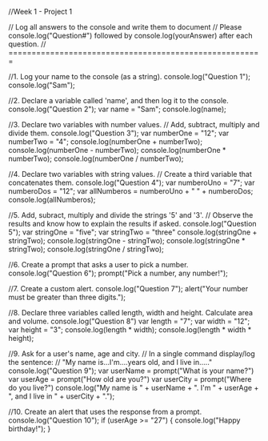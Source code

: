 //Week 1 - Project 1


// Log all answers to the console and write them to document
// Please console.log("Question#") followed by console.log(yourAnswer) after each question.
// =======================================================

//1. Log your name to the console (as a string).
console.log("Question 1");
console.log("Sam");

//2. Declare a variable called 'name', and then log it to the console.
console.log("Question 2");
var name = "Sam";
console.log(name);

//3. Declare two variables with number values.
//   Add, subtract, multiply and divide them.
console.log("Question 3");
var numberOne = "12";
var numberTwo = "4";
console.log(numberOne + numberTwo);
console.log(numberOne - numberTwo);
console.log(numberOne * numberTwo);
console.log(numberOne / numberTwo);

//4. Declare two variables with string values.
//   Create a third variable that concatenates them.
console.log("Question 4");
var numberoUno = "7";
var numberoDos = "12";
var allNumberos = numberoUno + " " + numberoDos;
console.log(allNumberos);

//5. Add, subract, multiply and divide the strings '5' and '3'.
//   Observe the results and know how to explain the results if asked.
console.log("Question 5");
var stringOne = "five";
var stringTwo = "three"
console.log(stringOne + stringTwo);
console.log(stringOne - stringTwo);
console.log(stringOne * stringTwo);
console.log(stringOne / stringTwo);

//6. Create a prompt that asks a user to pick a number.
console.log("Question 6");
prompt("Pick a number, any number!");

//7. Create a custom alert.
console.log("Question 7");
alert("Your number must be greater than three digits.");

//8. Declare three variables called length, width and height. Calculate area and volume.
console.log("Question 8")
var length = "7";
var width = "12";
var height = "3";
console.log(length * width);
console.log(length * width * height);

//9. Ask for a user's name, age and city.
//   In a single command display/log the sentence:
//   "My name is...I'm....years old, and I live in....."
console.log("Question 9");
var userName = prompt("What is your name?")
var userAge = prompt("How old are you?")
var userCity = prompt("Where do you live?")
console.log("My name is " + userName + ". I'm " + userAge + ", and I live in " + userCity + ".");

//10. Create an alert that uses the response from a prompt.
console.log("Question 10");
if (userAge >= "27") {
  console.log("Happy birthday!");
}

